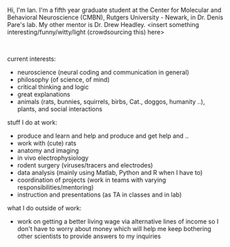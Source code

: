 
Hi, I'm Ian. I'm a fifth year graduate student at the Center for Molecular and Behavioral Neuroscience (CMBN), Rutgers University - Newark, in Dr. Denis Pare's lab. My other mentor is Dr. Drew Headley.   <insert something interesting/funny/witty/light (crowdsourcing this) here>

<br />

current interests:

- neuroscience (neural coding and communication in general)
- philosophy (of science, of mind)
- critical thinking and logic
- great explanations
- animals (rats, bunnies, squirrels, birbs, Cat., doggos, humanity ..), plants, and social interactions


stuff I do at work: 

- produce and learn and help and produce and get help and ..
- work with (cute) rats
- anatomy and imaging
- in vivo electrophysiology
- rodent surgery (viruses/tracers and electrodes)
- data analysis (mainly using Matlab, Python and R when I have to)
- coordination of projects (work in teams with varying responsibilities/mentoring)
- instruction and presentations (as TA in classes and in lab)

what I do outside of work:

- work on getting a better living wage via alternative lines of income so I don't have to worry about money which will help me keep bothering other scientists to provide answers to my inquiries 


